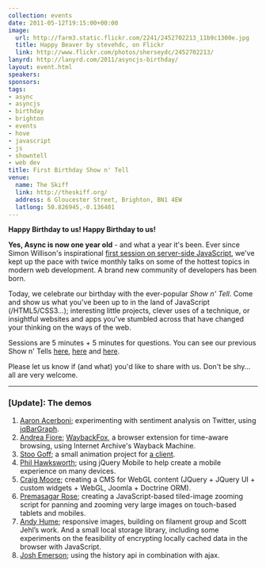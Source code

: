 ```yaml
---
collection: events
date: 2011-05-12T19:15:00+00:00
image: 
  url: http://farm3.static.flickr.com/2241/2452702213_11b9c1300e.jpg
  title: Happy Beaver by stevehdc, on Flickr
  link: http://www.flickr.com/photos/sherseydc/2452702213/
lanyrd: http://lanyrd.com/2011/asyncjs-birthday/
layout: event.html
speakers: 
sponsors: 
tags: 
- async
- asyncjs
- birthday
- brighton
- events
- hove
- javascript
- js
- showntell
- web dev
title: First Birthday Show n' Tell
venue: 
  name: The Skiff
  link: http://theskiff.org/
  address: 6 Gloucester Street, Brighton, BN1 4EW
  latlong: 50.826945,-0.136401
---
```


<p><strong>Happy Birthday to us! Happy Birthday to us!</strong></p>

<p><strong>Yes, Async is now one year old</strong> - and what a year it's been. Ever since Simon Willison's inspirational <a href="https://asyncjs.com/nodejs/">first session on server-side JavaScript</a>, we've kept up the pace with twice monthly talks on some of the hottest topics in modern web development. A brand new community of developers has been born.</p>

<p class="summary">Today, we celebrate our birthday with the ever-popular <em>Show n' Tell</em>. Come and show us what you've been up to in the land of JavaScript (/HTML5/CSS3...); interesting little projects, clever uses of a technique, or insightful websites and apps you've stumbled across that have changed your thinking on the ways of the web.</p>

<p>Sessions are 5 minutes + 5 minutes for questions. You can see our previous Show n' Tells <a href="https://asyncjs.com/showntell/">here</a>, <a href="https://asyncjs.com/showntell2/">here</a> and <a href="https://asyncjs.com/showntell3/">here</a>.</p>

<p>Please let us know if (and what) you'd like to share with us. Don't be shy... all are very welcome.</p>

<hr />

### [Update]: The demos

1. [Aaron Acerboni](http://halfmelt.com); experimenting with sentiment analysis on Twitter, using [jqBarGraph](http://workshop.rs/jqbargraph/).
1. [Andrea Fiore](http://andreafiore.me); [WaybackFox](https://github.com/afiore/waybackfox), a browser extension for time-aware browsing, using Internet Archive's Wayback Machine.
1. [Stoo Goff](http://nomad.coop); a small animation project for [a client](http://www.elementsmgt.com).
1. [Phil Hawksworth](http://hawksworx.com); using jQuery Mobile to help create a mobile experience on many devices.
1. [Craig Moore](http://www.flashygraphics.co.uk); creating a CMS for WebGL content (JQuery + JQuery UI + custom widgets + WebGL, Joomla + Doctrine ORM).
1. [Premasagar Rose](http://premasagar.com); creating a JavaScript-based tiled-image zooming script for panning and zooming very large images on touch-based tablets and mobiles.
1. [Andy Hume](http://andyhume.net); responsive images, building on filament group and Scott Jehl’s work. And a small local storage library, including some experiments on the feasibility of encrypting locally cached data in the browser with JavaScript.
1. [Josh Emerson](http://joshemerson.co.uk); using the history api in combination with ajax.

